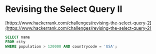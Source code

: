 # Revising the Select Query II

[https://www.hackerrank.com/challenges/revising-the-select-query-2](https://www.hackerrank.com/challenges/revising-the-select-query-2)

```sql
SELECT name
FROM city
WHERE population > 120000 AND countrycode = 'USA';
```